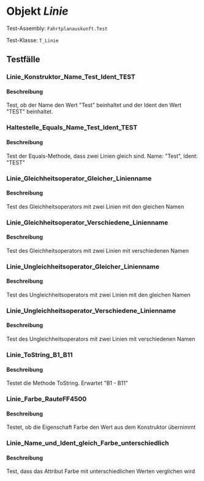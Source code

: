 # Objekt *Linie*

Test-Assembly: `Fahrtplanauskunft.Test`

Test-Klasse: `T_Linie`

## Testfälle

### Linie_Konstruktor_Name_Test_Ident_TEST

#### Beschreibung

Test, ob der Name den Wert "Test" beinhaltet und der Ident den Wert "TEST" beinhaltet.

### Haltestelle_Equals_Name_Test_Ident_TEST

#### Beschreibung

Test der Equals-Methode, dass zwei Linien gleich sind. Name: "Test", Ident: "TEST"

### Linie_Gleichheitsoperator_Gleicher_Linienname

#### Beschreibung

Test des Gleichheitsoperators mit zwei Linien mit den gleichen Namen

### Linie_Gleichheitsoperator_Verschiedene_Linienname

#### Beschreibung

Test des Gleichheitsoperators mit zwei Linien mit verschiedenen Namen

### Linie_Ungleichheitsoperator_Gleicher_Linienname

#### Beschreibung

Test des Ungleichheitsoperators mit zwei Linien mit den gleichen Namen

### Linie_Ungleichheitsoperator_Verschiedene_Linienname

#### Beschreibung

Test des Ungleichheitsoperators mit zwei Linien mit verschiedenen Namen

### Linie_ToString_B1_B11

#### Beschreibung

Testet die Methode ToString. Erwartet "B1 - B11"

### Linie_Farbe_RauteFF4500

#### Beschreibung

Testet, ob die Eigenschaft Farbe den Wert aus dem Konstruktor übernimmt

### Linie_Name_und_Ident_gleich_Farbe_unterschiedlich

#### Beschreibung

Test, dass das Attribut Farbe mit unterschiedlichen Werten verglichen wird